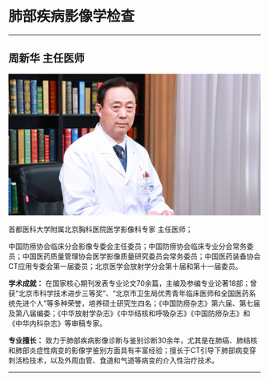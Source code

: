 # 肺部疾病影像学检查

---

## 周新华 主任医师

![1679215320475](image/c04_013/1679215320475.png)

首都医科大学附属北京胸科医院医学影像科专家 主任医师；

中国防痨协会临床分会影像专委会主任委员；中国防痨协会临床专业分会常务委员；中国医药质量管理协会医学影像质量研究委员会常务委员；中国医药装备协会CT应用专委会第一届委员；北京医学会放射学分会第十届和第十一届委员。


**学术成就：** 在国家核心期刊发表专业论文70余篇，主编及参编专业论著18部；曾获“北京市科学技术进步三等奖”、“北京市卫生局优秀青年临床医师和全国医药系统先进个人”等多种荣誉，培养硕士研究生四名；《中国防痨杂志》第六届、第七届及第八届编委；《中华放射学杂志》《中华结核和呼吸杂志》《中国防痨杂志》和《中华内科杂志》等审稿专家。


**专业擅长：** 致力于肺部疾病影像诊断与鉴别诊断30余年，尤其是在肺癌、肺结核和肺部炎症性病变的影像学鉴别方面具有丰富经验；擅长于CT引导下肺部病变穿刺活检技术，以及外周血管、食道和气道等病变的介入性治疗技术。

---
